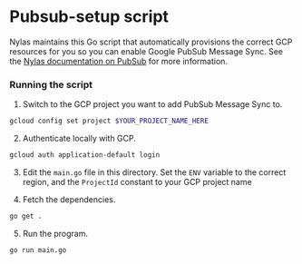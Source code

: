 # Pubsub-setup script
Nylas maintains this Go script that automatically provisions the correct GCP resources for you so you can enable Google PubSub Message Sync. See the [Nylas documentation on PubSub](https://developer.nylas.com/docs/the-basics/provider-guides/google/connect-google-pub-sub/) for more information.

### Running the script

1. Switch to the GCP project you want to add PubSub Message Sync to.

```bash
gcloud config set project $YOUR_PROJECT_NAME_HERE
```

2. Authenticate locally with GCP.

```bash
gcloud auth application-default login
```

3. Edit the `main.go` file in this directory. Set the `ENV` variable to the correct region, and the `ProjectId` constant to your GCP project name

4. Fetch the dependencies.

```bash
go get .
```

5. Run the program.

```bash
go run main.go
```

